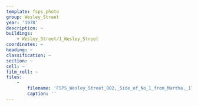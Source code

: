 ```yaml
---
template: fsps_photo
group: Wesley_Street
year: '1978'
description: ~
buildings:
    - Wesley_Street/1_Wesley_Street
coordinates: ~
heading: ~
classification: ~
section: ~
cell: ~
film_roll: ~
files:
    -
        filename: 'FSPS_Wesley_Street_002,_Side_of_No_1_from_Martha,_17-10-M,_1978.png'
        caption: ''
---
```

